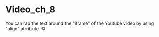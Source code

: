 # Video_ch_8
 You can rap the text around the "iframe" of the Youtube video by using "align" atrribute.
 &copy;
